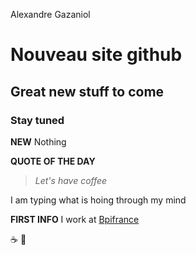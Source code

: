 




Alexandre Gazaniol

# Nouveau site github

## Great new stuff to come

### Stay tuned

**NEW** Nothing

**QUOTE OF THE DAY**
>*Let's have coffee*

I am typing what is hoing through my mind

**FIRST INFO** I work at [Bpifrance](https://www.bpifrance.fr/)

:coffee: :pizza:
